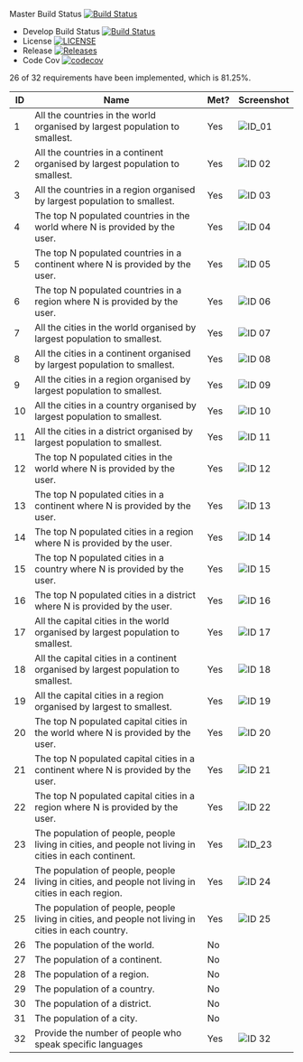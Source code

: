 Master Build Status [![Build Status](https://travis-ci.org/40456397/team_D_coursework.svg?branch=master)](https://travis-ci.org/40456397/sem)
- Develop Build Status [![Build Status](https://travis-ci.org/40456397/team_D_coursework.svg?branch=develop)](https://travis-ci.org/40456397/sem)
- License [![LICENSE](https://img.shields.io/github/license/40456397/team_D_coursework.svg?style=flat-square)](https://github.com/40456397/sem/blob/master/LICENSE)
- Release [![Releases](https://img.shields.io/github/release/40456397/team_D_coursework/all.svg?style=flat-square)](https://github.com/40456397/sem/releases)
- Code Cov [![codecov](https://codecov.io/gh/40456397/team_D_coursework/branch/master/graph/badge.svg?token=UZNA082OIO)](https://codecov.io/gh/40456397/team_D_coursework)

26 of 32 requirements have been implemented, which is 81.25%.

ID | Name | Met? | Screenshot
-- | ---- | ---- | ----------
1 | All the countries in the world organised by largest population to smallest. | Yes | ![ID_01](https://github.com/40456397/team_D_coursework/blob/master/Screenshots/ID_01.PNG?raw=true)
2 | All the countries in a continent organised by largest population to smallest. | Yes | ![ID 02](https://github.com/40456397/team_D_coursework/blob/master/Screenshots/ID_02.PNG?raw=true)
3 | All the countries in a region organised by largest population to smallest. | Yes | ![ID 03](https://github.com/40456397/team_D_coursework/blob/master/Screenshots/ID_03.PNG?raw=true)
4 | The top N populated countries in the world where N is provided by the user. | Yes | ![ID 04](https://github.com/40456397/team_D_coursework/blob/master/Screenshots/ID_report_04.PNG?raw=true)
5 | The top N populated countries in a continent where N is provided by the user. | Yes | ![ID 05](https://github.com/40456397/team_D_coursework/blob/master/Screenshots/ID_05.PNG?raw=true)
6 | The top N populated countries in a region where N is provided by the user. | Yes | ![ID 06](https://github.com/40456397/team_D_coursework/blob/master/Screenshots/ID_06.PNG?raw=true)
7 | All the cities in the world organised by largest population to smallest. | Yes | ![ID 07](https://github.com/40456397/team_D_coursework/blob/master/Screenshots/ID_07.PNG?raw=true)
8 | All the cities in a continent organised by largest population to smallest. | Yes | ![ID 08](https://github.com/40456397/team_D_coursework/blob/master/Screenshots/ID_08.PNG?raw=true)
9 | All the cities in a region organised by largest population to smallest. | Yes | ![ID 09](https://github.com/40456397/team_D_coursework/blob/master/Screenshots/ID_09.PNG?raw=true)
10 | All the cities in a country organised by largest population to smallest. | Yes | ![ID 10](https://github.com/40456397/team_D_coursework/blob/master/Screenshots/ID_10.PNG?raw=true)
11 | All the cities in a district organised by largest population to smallest. | Yes | ![ID 11](https://github.com/40456397/team_D_coursework/blob/master/Screenshots/ID_11.PNG?raw=true)
12 | The top N populated cities in the world where N is provided by the user. | Yes | ![ID 12](https://github.com/40456397/team_D_coursework/blob/master/Screenshots/ID_12.PNG?raw=true) 
13 | The top N populated cities in a continent where N is provided by the user. | Yes | ![ID 13](https://github.com/40456397/team_D_coursework/blob/master/Screenshots/ID_13.PNG?raw=true)
14 | The top N populated cities in a region where N is provided by the user. | Yes | ![ID 14](https://github.com/40456397/team_D_coursework/blob/master/Screenshots/ID_14.PNG?raw=true)
15 | The top N populated cities in a country where N is provided by the user. | Yes | ![ID 15](https://github.com/40456397/team_D_coursework/blob/master/Screenshots/ID_15.PNG?raw=true)
16 | The top N populated cities in a district where N is provided by the user. | Yes | ![ID 16](https://github.com/40456397/team_D_coursework/blob/master/Screenshots/ID_16.PNG?raw=true)
17 | All the capital cities in the world organised by largest population to smallest. | Yes | ![ID 17](https://github.com/40456397/team_D_coursework/blob/master/Screenshots/ID_17.PNG?raw=true)
18 | All the capital cities in a continent organised by largest population to smallest. | Yes | ![ID 18](https://github.com/40456397/team_D_coursework/blob/master/Screenshots/ID_18.PNG?raw=true)
19 | All the capital cities in a region organised by largest to smallest. | Yes | ![ID 19](https://github.com/40456397/team_D_coursework/blob/master/Screenshots/ID_19.PNG?raw=true)
20 | The top N populated capital cities in the world where N is provided by the user. | Yes | ![ID 20](https://github.com/40456397/team_D_coursework/blob/master/Screenshots/ID_20.PNG?raw=true)
21 | The top N populated capital cities in a continent where N is provided by the user. | Yes | ![ID 21](https://github.com/40456397/team_D_coursework/blob/master/Screenshots/ID_21.PNG?raw=true)
22 | The top N populated capital cities in a region where N is provided by the user. | Yes | ![ID 22](https://github.com/40456397/team_D_coursework/blob/master/Screenshots/ID_22.PNG?raw=true)
23 | The population of people, people living in cities, and people not living in cities in each continent. | Yes | ![ID_23](https://github.com/40456397/team_D_coursework/blob/master/Screenshots/ID_23.PNG?raw=true) 
24 | The population of people, people living in cities, and people not living in cities in each region. | Yes | ![ID 24](https://github.com/40456397/team_D_coursework/blob/master/Screenshots/ID_24.PNG?raw=true)
25 | The population of people, people living in cities, and people not living in cities in each country. | Yes | ![ID 25](https://github.com/40456397/team_D_coursework/blob/master/Screenshots/ID_25.PNG?raw=true) 
26 | The population of the world. | No |
27 | The population of a continent. | No |
28 | The population of a region. | No |
29 | The population of a country. | No | 
30 | The population of a district. | No |
31 | The population of a city. | No |
32 | Provide the number of people who speak specific languages | Yes | ![ID 32](https://github.com/40456397/team_D_coursework/blob/master/Screenshots/ID_32.PNG?raw=true)
